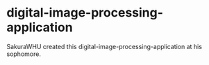 # digital-image-processing-application
SakuraWHU created this digital-image-processing-application at his sophomore.
